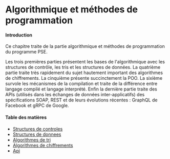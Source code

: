# Algorithmique et méthodes de programmation

#### Introduction

Ce chapitre traite de la partie algorithmique et méthodes de programmation du programme PSE.

Les trois premières parties présentent les bases de l'algorithmique avec les structures de contrôle,
les tris et les structures de données. La quatrième partie traite très rapidement du sujet hautement
important des algorithmes de chiffrements. La cinquième présente succinctement la POO. La sixième
survole les mécanismes de la compilation et traite de la différence entre langage compilé et langage
interprété. Enfin la dernière partie traite des APIs (utilisés dans les échanges de données
inter-applicatifs) des spécifications SOAP, REST et de leurs évolutions récentes : GraphQL de
Facebook et gRPC de Google.

#### Table des matières

* [Structures de controles](structures_de_controles/index.md)
* [Structures de donnees](structures_de_donnees/index.md)
* [Algorithmes de tri](algorithmes_de_tri/index.md)
* [Algorithmes de chiffrements](algorithmes_de_chiffrements/index.md)
* [Api](api/index.md)
